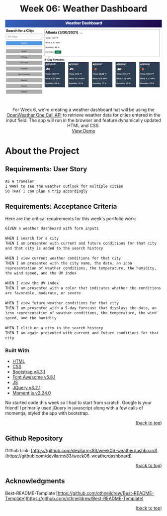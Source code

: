 <div id="top"></div>

<div align="center">

<h1 align="center">Week 06: Weather Dashboard</h3>

  <p align="center">
    <a href="hhttps://devilarms83.github.io/week06-weatherdashboard//">
        <img src="./assets/images/homework-demo.png" alt="" >
    </a>
    <br />
    <br />
    For Week 6, we're creating a weather dashboard hat will be using the <a href="https://openweathermap.org/api/one-call-api">OpenWeather One Call API</a> to retrieve weather data for cities entered in the input field. The app will run in the browser and feature dynamically updated HTML and CSS.
    <br />
    <a href="https://devilarms83.github.io/week06-weatherdashboard//">View Demo</a>
  </p>
</div>

# About the Project

## Requirements: User Story

```
AS A traveler
I WANT to see the weather outlook for multiple cities
SO THAT I can plan a trip accordingly
```

## Requirements: Acceptance Criteria

Here are the critical requirements for this week's portfolio work:

```
GIVEN a weather dashboard with form inputs

WHEN I search for a city
THEN I am presented with current and future conditions for that city and that city is added to the search history

WHEN I view current weather conditions for that city
THEN I am presented with the city name, the date, an icon representation of weather conditions, the temperature, the humidity, the wind speed, and the UV index

WHEN I view the UV index
THEN I am presented with a color that indicates whether the conditions are favorable, moderate, or severe

WHEN I view future weather conditions for that city
THEN I am presented with a 5-day forecast that displays the date, an icon representation of weather conditions, the temperature, the wind speed, and the humidity

WHEN I click on a city in the search history
THEN I am again presented with current and future conditions for that city
```

### Built With

* [HTML](https://en.wikipedia.org/wiki/HTML)
* [CSS](https://en.wikipedia.org/wiki/CSS)
* [Bootstrap v4.3.1](https://getbootstrap.com/)
* [Font Awesome v5.8.1](https://fontawesome.com/)
* [JS](https://www.javascript.com/)
* [JQuery v3.2.1](https://jquery.com/)
* [Moment.js v2.24.0](https://momentjs.com/)

No started code this week so I had to start from scratch. Google is your friend! I primarily used jQuery in javascript along with a few calls of momentjs, styled the app with bootstrap.

<p align="right">(<a href="#top">back to top</a>)</p>

<!-- GITHUB -->
## Github Repository

Github Link: [https://github.com/devilarms83/week06-weatherdashboard](https://github.com/devilarms83/week06-weatherdashboard)

<p align="right">(<a href="#top">back to top</a>)</p>

<!-- ACKNOWLEDGMENTS -->
## Acknowledgments

Best-README-Template [https://github.com/othneildrew/Best-README-Template](https://github.com/othneildrew/Best-README-Template)

<p align="right">(<a href="#top">back to top</a>)</p>

